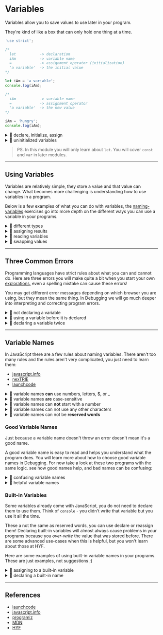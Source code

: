 # Variables

Variables allow you to save values to use later in your program.

They're kind of like a box that can only hold one thing at a time.

```js
'use strict';

/*
  let           -> declaration
  iAm           -> variable name
  =             -> assignment operator (initialization)
  'a variable'  -> the initial value
*/

let iAm = 'a variable';
console.log(iAm);

/*
  iAm           -> variable name
  =             -> assignment operator
  'a variable'  -> the new value
*/

iAm = 'hungry';
console.log(iAm);
```

<details>
<summary>🥚 declare, initialize, assign</summary>

```js
'use strict';
console.log('-- declare, initialize, assign --');

// declare a value and initialize it's value
let favoriteTree = 'palm';
console.log(favoriteTree); // 'palm'

// assigning a different value
favoriteTree = 'oak';
console.log(favoriteTree); // 'oak'

// declare variable with an initial value
let bread = 'fresh';
console.log(bread); // 'fresh'

// re-assign the variable
bread = 'stale';
console.log(bread); // 'stale'
```

</details>
<details>
<summary>🥚 uninitialized variables</summary>

```js
'use strict';
console.log('-- uninitialized variables --');

// declaring a variable without an initial value
//  it will be initialized to undefined by default
let uninitialized;
console.log(uninitialized); // undefined

// you can assign values to uninitialized variables
uninitialized = 'something';
console.log(uninitialized); // 'something'

// initializing a variable to undefined does the same thing
let initialized = undefined;
console.log(initialized); // undefined
```

</details>

> PS. In this module you will only learn about `let`. You will cover `const` and
> `var` in later modules.

---

## Using Variables

Variables are relatively simple, they store a value and that value can change.
What becomes more challenging is understanding how to use variables in a
program.

Below is a few examples of what you can do with variables, the
[naming-variables](../naming-variables) exercises go into more depth on the
different ways you can use a variable in your programs.

<details>
<summary>🥚 different types</summary>

```js
'use strict';
console.log('-- variables: different types --');
// variables can store any type
//  and you can change the types all you want

// declare and assign a boolean value
let variable = true;
console.log(typeof variable); // 'boolean'

// assign a string to the variable
variable = 'computers';
console.log(typeof variable); // 'string'

// assign undefined to the variable
variable = undefined;
console.log(typeof variable); // 'undefined'

// and another boolean
variable = false;
console.log(typeof variable); // 'boolean'
```

</details>
<details>
<summary>🥚 assigning results</summary>

```js
'use strict';
console.log('-- assigning results --');
// you can assign the result of an operation to a variable

// boolean logic
let falseOrTrue = false || true;
console.log(falseOrTrue); // true

// string concatenation
let favoriteTree = 'p' + 'a' + 'l' + 'm';
console.log(favoriteTree); // 'palm'

// replacing things in a string
let noJoy = 'enjoy life'.replaceAll('joy', '');
console.log(noJoy); // 'en life'

// searching a string with .includes
let hasAnApple = 'bananaapplemango'.includes('apple');
console.log(hasAnApple); // true
```

</details>
<details>
<summary>🥚 reading variables</summary>

```js
'use strict';
console.log('-- reading variables --');

// you can read the values stored in a variable
//  and use them anywhere you can use the value it stores

// operate on a string stored in a variable
let car = 'vrooom';
let loudCar = car.toUpperCase();
let excitedCar = loudCar.replaceAll('O', '!');
console.log(excitedCar); // 'VR!!!M'

// use a string stored in a variable as an argument
let oldLetter = 'f';
let newLetter = 'd';
let happyAnimal = 'fog'.replaceAll(oldLetter, newLetter);
console.log(happyAnimal); // 'dog'

// all together
let characterName = '  harry potter   ';
let trimmedName = characterName.trim(); // 'harry potter'

let bookTitle = 'Harry Potter and the Magical Thing';
let titleLowerCase = bookTitle.toLowerCase(); // 'harry potter and the magical thing'

let includesName = titleLowerCase.includes(trimmedName);
console.log(includesName); // true
```

</details>
<details>
<summary>🥚 swapping values</summary>

```js
'use strict';
console.log('-- swapping values --');

/*
  swapping values between two variables is a good little exericse
  it's not something you'll see much in programs
  but it's a great way to understand how variables work
*/

// declare two variables with values that need to be swapped
let a = 2;
let b = 1;
// declare a variable to store values temporarily
let temp;
console.log(a, b, temp); // 1, 2, undefined

// assign the value stored in 'a' to 'temp'
temp = a;
console.log(a, b, temp); // 2, 1, 2

// assign the value stored in 'b' to 'a'
a = b;
console.log(a, b, temp); // 1, 1, 2

// assign the value stored in 'temp' to 'b'
b = temp;
console.log(a, b, temp); // 1, 2, 2
```

</details>

---

## Three Common Errors

Programming languages have strict rules about what you can and cannot do. Here
are three errors you will make quite a bit when you start your own
[explorations](../explorations), even a spelling mistake can cause these errors!

You may get different error messages depending on which browser you are using,
but they mean the same thing. In Debugging we will go much deeper into
interpreting and correcting program errors.

<details>
<summary>🥚 not declaring a variable</summary>
<br>

Using a variable that has not been declared will throw an error (when you're in
strict mode, but that's a story for another day. All the exercises in this repo
are run in strict mode).

```js
'use strict';
console.log('-- not declaring 1 --');

// let animal; // uncomment this line to fix the error
animal = 'horse'; // ReferenceError
```

```js
'use strict';
console.log('-- not declaring 2 --');

// a common mistake is spelling your variables incorrectly
let spellingMistake = 'oops!';
console.log(spelingMistake); // ReferenceError
```

</details>
<details>
<summary>🥚 using a variable before it is declared</summary>

```js
'use strict';
console.log('-- using before declaration --');

// read the variable - will throw an error!
console.log(favoriteColor); // ReferenceError

// declare and initialize the variable
let favoriteColor = 'red';

// read the variable
console.log(favoriteColor);
```

</details>
<details>
<summary>🥚 declaring a variable twice</summary>
<br>

Declaring a variable tells JavaScript to prepare a place in memory with that
name. Trying to create two spaces in memory with the same name will cause an
error.

- Chrome & Chromium-based browsers:
  `SyntaxError: Identifier '_' has already been declared`
- Firefox: `SyntaxError: redeclaration of let _`

```js
'use strict';
// ! this log never happens !
//  syntax errors happen before the program runs
//  so no single line of code will happen
//  you will learn more about program life cycle in Debugging
console.log('-- declaring twice --');

let vegetable = 'carrot';
let vegetable = 'potato'; // SyntaxError
// vegetable = 'potato'; // no error
```

</details>

---

## Variable Names

In JavaScript there are a few rules about naming variables. There aren't too
many rules and the rules aren't very complicated, you just need to learn them:

- [javascript.info](https://javascript.info/variables#variable-naming)
- [nexTRIE](https://www.youtube.com/watch?v=O5WlRR-lEDE)
- [launchcode](https://education.launchcode.org/intro-to-web-dev-curriculum/data-and-variables/reading/more-on-variables/index.html#naming-variables)

<details>
<summary>🥚 variable names <strong>can</strong> use numbers, letters, $, or _</summary>

```js
'use strict';
console.log('-- valid variable names --');
// all of these variable names are ok

let $ = 1;
let _ = 2;
let a = 3;
let A = 4;
let b1_$ = 5;
let HackYourFuture2021_$ = 6;
let b_e_l_g_i_u_m = 7;
// ...
```

</details>
<details>
<summary>🥚 variable names <strong>are</strong> case-sensitive</summary>

```js
'use strict';
console.log('-- variable names are case-sensitive --');

// notice, there is no error.
//  JS does not consider this as declaring the same variable twice
let javascript = 'a programming language';
let JavaScript = 'upper case!';

console.log(javascript); // 'a programming language'
console.log(JavaScript); // 'upper case!'
```

</details>
<details>
<summary>🥚 variable names can <strong>not</strong> start with a number</summary>

```js
'use strict';
console.log('-- variable names cannot start with a number --')

let a1 = 'this works';

let 1a = 'will throw an error';
```

</details>
<details>
<summary>🥚 variable names can not use any other characters</summary>

```js
'use strict';
let a*a = 'will throw an error';
```

```js
'use strict';
let a-b-c = 'will throw an error';
```

```js
'use strict';
let @hyf = 'will throw an error';
```

```js
'use strict';
// spaces count as other characters
let hack your future = 'will throw an error';
```

</details>
<details>
<summary>🥚 variable names can not be <strong>reserved words</strong></summary>
<br>

In JavaScript there are some words that you cannot use as variable names. These
are called _Reserved Words_. Some of them are words which carry special meaning
in JS like `let` or `null`. Other reserved words don't have any special meaning
yet, but may in the future.

```js
'use strict';
let var = 'will throw an error';
```

```js
'use strict';
let null = 'will throw an error';
```

```js
'use strict';
let function = 'will throw an error';
```

```js
'use strict';
let public = 'will throw an error';
```

all the reserved works, in a list:

- [MDN](https://developer.mozilla.org/en-US/docs/Web/JavaScript/Reference/Lexical_grammar#keywords)
- [w3schools](https://www.w3schools.com/js/js_reserved.asp)

</details>

### Good Variable Names

Just because a variable name doesn't throw an error doesn't mean it's a good
name.

A good variable name is easy to read and helps you understand what the program
does. You will learn more about how to choose good variable names in Debugging.
For now take a look at these two programs with the same logic. see how good
names help, and bad names can be confusing:

<details>
<summary>🐣 confusing variable names</summary>

```js
'use strict';
let thisThing = 'hello';
let thatThing = '';

for (let oneThing of thisThing) {
  thatThing = oneThing + thatThing;
}

console.log(thatThing); // 'olleh'
```

</details>

<details>
<summary>🐣 helpful variable names</summary>

```js
'use strict';
let forwards = 'hello';
let backwards = '';

for (let nextLetter of forwards) {
  backwards = nextLetter + backwards;
}

console.log(backwards); // 'olleh'
```

</details>

### Built-in Variables

Some variables already come with JavaScript, you do not need to declare them to
use them. Think of `console` - you didn't write that variable but you use it all
the time.

These a not the same as reserved words, you can use declare or reassign them!
Declaring built-in variables will almost always cause problems in your programs
because you _over-write_ the value that was stored before. There are some
advanced use-cases when this is helpful, but you won't learn about those at HYF.

Here are some examples of using built-in variable names in your programs. These
are just examples, not suggestions ;)

<details>
<summary>🐥 assigning to a built-in variable</summary>

```js
'use strict';
// this log will work because console has not been reassigned
console.log('-- assigning to console --');

console = 'hello';

// see? it's a string!
alert(console);

// this log will not work, console now stores a string
console.log('will throw an error');
```

</details>
<details>
<summary>🐥 declaring a built-in name</summary>

```js
'use strict';
console.log('-- declaring a variable named alert 1 --');

// this will not work!
//  JS treats this like using a variable before it's declaration
alert('huh?'); // ReferenceError - use before declare

let alert = 'hello';

console.log(alert);
```

```js
'use strict';
console.log('-- declaring a variable named alert 2 --');

let alert = 'hello';

console.log(alert);

alert('will throw an error'); // TypeError - not a function
```

</details>

---

## References

- [launchcode](https://education.launchcode.org/intro-to-professional-web-dev/chapters/data-and-variables/variables.html)
- [javascript.info](https://javascript.info/variables)
- [programiz](https://www.programiz.com/javascript/variables-constants)
- [MDN](https://developer.mozilla.org/en-US/docs/Web/JavaScript/Reference/Statements/let)
- [HYF](https://hackyourfuture.github.io/study/#/javascript/variables)
